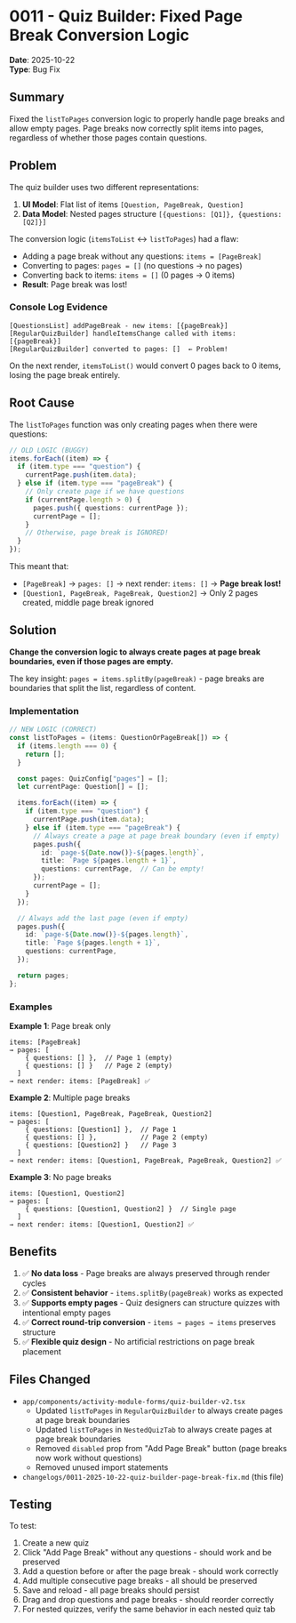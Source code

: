 # 0011 - Quiz Builder: Fixed Page Break Conversion Logic

**Date**: 2025-10-22  
**Type**: Bug Fix

## Summary

Fixed the `listToPages` conversion logic to properly handle page breaks and allow empty pages. Page breaks now correctly split items into pages, regardless of whether those pages contain questions.

## Problem

The quiz builder uses two different representations:

1. **UI Model**: Flat list of items `[Question, PageBreak, Question]`
2. **Data Model**: Nested pages structure `[{questions: [Q1]}, {questions: [Q2]}]`

The conversion logic (`itemsToList` ↔ `listToPages`) had a flaw:

- Adding a page break without any questions: `items = [PageBreak]`
- Converting to pages: `pages = []` (no questions → no pages)
- Converting back to items: `items = []` (0 pages → 0 items)
- **Result**: Page break was lost!

### Console Log Evidence

```
[QuestionsList] addPageBreak - new items: [{pageBreak}]
[RegularQuizBuilder] handleItemsChange called with items: [{pageBreak}]
[RegularQuizBuilder] converted to pages: []  ← Problem!
```

On the next render, `itemsToList()` would convert 0 pages back to 0 items, losing the page break entirely.

## Root Cause

The `listToPages` function was only creating pages when there were questions:

```typescript
// OLD LOGIC (BUGGY)
items.forEach((item) => {
  if (item.type === "question") {
    currentPage.push(item.data);
  } else if (item.type === "pageBreak") {
    // Only create page if we have questions
    if (currentPage.length > 0) {
      pages.push({ questions: currentPage });
      currentPage = [];
    }
    // Otherwise, page break is IGNORED!
  }
});
```

This meant that:
- `[PageBreak]` → `pages: []` → next render: `items: []` → **Page break lost!**
- `[Question1, PageBreak, PageBreak, Question2]` → Only 2 pages created, middle page break ignored

## Solution

**Change the conversion logic to always create pages at page break boundaries, even if those pages are empty.**

The key insight: `pages = items.splitBy(pageBreak)` - page breaks are boundaries that split the list, regardless of content.

### Implementation

```typescript
// NEW LOGIC (CORRECT)
const listToPages = (items: QuestionOrPageBreak[]) => {
  if (items.length === 0) {
    return [];
  }

  const pages: QuizConfig["pages"] = [];
  let currentPage: Question[] = [];

  items.forEach((item) => {
    if (item.type === "question") {
      currentPage.push(item.data);
    } else if (item.type === "pageBreak") {
      // Always create a page at page break boundary (even if empty)
      pages.push({
        id: `page-${Date.now()}-${pages.length}`,
        title: `Page ${pages.length + 1}`,
        questions: currentPage,  // Can be empty!
      });
      currentPage = [];
    }
  });

  // Always add the last page (even if empty)
  pages.push({
    id: `page-${Date.now()}-${pages.length}`,
    title: `Page ${pages.length + 1}`,
    questions: currentPage,
  });

  return pages;
};
```

### Examples

**Example 1**: Page break only
```
items: [PageBreak]
→ pages: [
    { questions: [] },  // Page 1 (empty)
    { questions: [] }   // Page 2 (empty)
  ]
→ next render: items: [PageBreak] ✅
```

**Example 2**: Multiple page breaks
```
items: [Question1, PageBreak, PageBreak, Question2]
→ pages: [
    { questions: [Question1] },  // Page 1
    { questions: [] },           // Page 2 (empty)
    { questions: [Question2] }   // Page 3
  ]
→ next render: items: [Question1, PageBreak, PageBreak, Question2] ✅
```

**Example 3**: No page breaks
```
items: [Question1, Question2]
→ pages: [
    { questions: [Question1, Question2] }  // Single page
  ]
→ next render: items: [Question1, Question2] ✅
```

## Benefits

1. ✅ **No data loss** - Page breaks are always preserved through render cycles
2. ✅ **Consistent behavior** - `items.splitBy(pageBreak)` works as expected
3. ✅ **Supports empty pages** - Quiz designers can structure quizzes with intentional empty pages
4. ✅ **Correct round-trip conversion** - `items → pages → items` preserves structure
5. ✅ **Flexible quiz design** - No artificial restrictions on page break placement

## Files Changed

- `app/components/activity-module-forms/quiz-builder-v2.tsx`
  - Updated `listToPages` in `RegularQuizBuilder` to always create pages at page break boundaries
  - Updated `listToPages` in `NestedQuizTab` to always create pages at page break boundaries
  - Removed `disabled` prop from "Add Page Break" button (page breaks now work without questions)
  - Removed unused import statements
- `changelogs/0011-2025-10-22-quiz-builder-page-break-fix.md` (this file)

## Testing

To test:
1. Create a new quiz
2. Click "Add Page Break" without any questions - should work and be preserved
3. Add a question before or after the page break - should work correctly
4. Add multiple consecutive page breaks - all should be preserved
5. Save and reload - all page breaks should persist
6. Drag and drop questions and page breaks - should reorder correctly
7. For nested quizzes, verify the same behavior in each nested quiz tab


